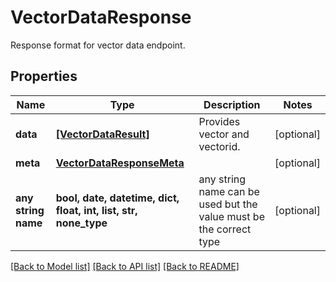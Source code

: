 # VectorDataResponse

Response format for vector data endpoint.

## Properties
Name | Type | Description | Notes
------------ | ------------- | ------------- | -------------
**data** | [**[VectorDataResult]**](VectorDataResult.md) | Provides vector and vectorid. | [optional] 
**meta** | [**VectorDataResponseMeta**](VectorDataResponseMeta.md) |  | [optional] 
**any string name** | **bool, date, datetime, dict, float, int, list, str, none_type** | any string name can be used but the value must be the correct type | [optional]

[[Back to Model list]](../README.md#documentation-for-models) [[Back to API list]](../README.md#documentation-for-api-endpoints) [[Back to README]](../README.md)


